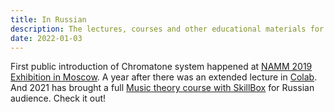 ```yaml
---
title: In Russian
description: The lectures, courses and other educational materials for Russian speakers
date: 2022-01-03
---
```


First public introduction of Chromatone system happened at [NAMM 2019 Exhibition in Moscow](./namm-19/index.md). A year after there was an extended lecture in [Colab](./colab-20/index.md). And 2021 has brought a full [Music theory course with SkillBox](./skillbox/index.md) for Russian audience. Check it out!